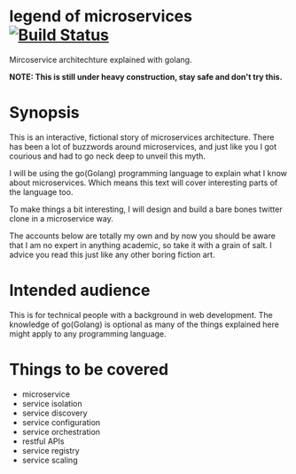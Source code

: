 # legend of microservices [![Build Status](https://travis-ci.org/gernest/legend.svg)](https://travis-ci.org/gernest/legend)

Mircoservice architechture explained with golang.


__NOTE: This is still under heavy construction, stay safe and don't try this.__

# Synopsis
This is an interactive, fictional story of microservices architecture. There has
been a lot of buzzwords around microservices, and just like you I got courious
and had to go neck deep to unveil this myth.

I will be using the go(Golang) programming language to explain what I know about
microservices. Which means this text will cover interesting parts of the
language too.

To make things a bit interesting, I will design and build a bare bones twitter
clone in a microservice way.

The accounts below are totally my own and by now you should be aware that I am
no expert in anything academic, so take it with a grain of salt. I advice you
read this just like any other boring fiction art. 

# Intended audience
This is for technical people with a background in web development. The knowledge
of go(Golang) is optional as many of the things explained here might apply to
any programming language.

# Things to be covered

* microservice
* service isolation
* service discovery
* service configuration
* service orchestration
* restful APIs
* service registry
* service scaling


